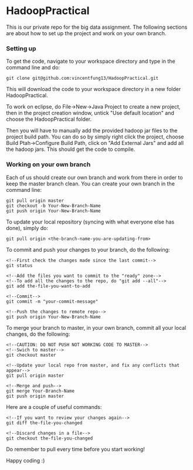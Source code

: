 # HadoopPractical

This is our private repo for the big data assignment. The following sections are about how to set up the project and work on your own branch.

### Setting up

To get the code, navigate to your workspace directory and type in the command line and do:
```
git clone git@github.com:vincentfung13/HadoopPractical.git
```

This will download the code to your workspace directory in a new folder HadoopPractical.

To work on eclipse, do File->New->Java Project to create a new project, then in the project creation window, untick "Use default location" and choose the HadoopPractical folder. 

Then you will have to manually add the provided hadoop jar files to the project build path. You can do so by simply right click the project, choose Build Ptah->Configure Build Path, click on "Add External Jars" and add all the hadoop jars. This should get the code to compile.

### Working on your own branch

Each of us should create our own branch and work from there in order to keep the master branch clean. You can create your own branch in the command line:

```
git pull origin master
git checkout -b Your-New-Branch-Name
git push origin Your-New-Branch-Name
```

To update your local repository (syncing with what everyone else has done), simply do:
```
git pull origin <the-branch-name-you-are-updating-from>
```

To commit and push your changes to your branch, do the following:
```
<!--First check the changes made since the last commit-->
git status

<!--Add the files you want to commit to the "ready" zone-->
<!--To add all the changes to the repo, do "git add --all"-->
git add the-file-you-want-to-add

<!--Commit-->
git commit -m "your-commit-message"

<!--Push the changes to remote repo-->
git push origin Your-New-Branch-Name
```

To merge your branch to master, in your own branch, commit all your local changes, do the following:
```
<!--CAUTION: DO NOT PUSH NOT WORKING CODE TO MASTER-->
<!--Swich to master-->
git checkout master

<!--Update your local repo from master, and fix any conflicts that appear-->
git pull origin master

<!--Merge and push-->
git merge Your-Branch-Name
git push origin master
```

Here are a couple of useful commands:
```
<!--If you want to review your changes again-->
git diff the-file-you-changed

<!--Discard changes in a file-->
git checkout the-file-you-changed
```

Do remember to pull every time before you start working!

Happy coding :)
